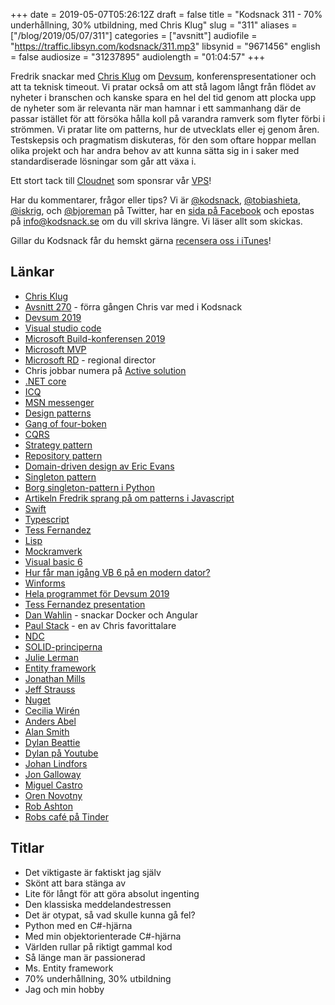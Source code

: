 +++
date = 2019-05-07T05:26:12Z
draft = false
title = "Kodsnack 311 - 70% underhållning, 30% utbildning, med Chris Klug"
slug = "311"
aliases = ["/blog/2019/05/07/311"]
categories = ["avsnitt"]
audiofile = "https://traffic.libsyn.com/kodsnack/311.mp3"
libsynid = "9671456"
english = false
audiosize = "31237895"
audiolength = "01:04:57"
+++

Fredrik snackar med [Chris Klug](https://twitter.com/zerokoll) om [Devsum](https://www.devsum.se/), konferenspresentationer och att ta teknisk timeout. Vi pratar också om att stå lagom långt från flödet av nyheter i branschen och kanske spara en hel del tid genom att plocka upp de nyheter som är relevanta när man hamnar i ett sammanhang där de passar istället för att försöka hålla koll på varandra ramverk som flyter förbi i strömmen. Vi pratar lite om patterns, hur de utvecklats eller ej genom åren. Testskepsis och pragmatism diskuteras, för den som oftare hoppar mellan olika projekt och har andra behov av att kunna sätta sig in i saker med standardiserade lösningar som går att växa i.

Ett stort tack till [Cloudnet](http://www.cloudnet.se) som sponsrar vår [VPS](http://en.wikipedia.org/wiki/Virtual_private_server)!

Har du kommentarer, frågor eller tips? Vi är [@kodsnack](https://www.twitter.com/kodsnack), [@tobiashieta](https://www.twitter.com/tobiashieta), [@iskrig](https://www.twitter.com/iskrig), och [@bjoreman](https://www.twitter.com/bjoreman) på Twitter, har en [sida på Facebook](https://www.facebook.com/kodsnack) och epostas på [info@kodsnack.se](mailto:info@kodsnack.se) om du vill skriva längre. Vi läser allt som skickas.

Gillar du Kodsnack får du hemskt gärna [recensera oss i iTunes](http://itunes.apple.com/se/podcast/kodsnack/id561631498?l=en)!

## Länkar ##
* [Chris Klug](https://twitter.com/zerokoll)
* [Avsnitt 270](https://kodsnack.se/270/) - förra gången Chris var med i Kodsnack
* [Devsum 2019](https://www.devsum.se/)
* [Visual studio code](https://code.visualstudio.com/)
* [Microsoft Build-konferensen 2019](https://www.microsoft.com/en-us/build)
* [Microsoft MVP](https://www.mvp.microsoft.com/)
* [Microsoft RD](https://rd.microsoft.com/en-us/) - regional director
* Chris jobbar numera på [Active solution](https://www.activesolution.se/)
* [.NET core](https://en.wikipedia.org/wiki/.NET_Core)
* [ICQ](https://en.wikipedia.org/wiki/ICQ)
* [MSN messenger](https://en.wikipedia.org/wiki/Microsoft_Messenger_service)
* [Design patterns](https://en.wikipedia.org/wiki/Software_design_pattern)
* [Gang of four-boken](https://en.wikipedia.org/wiki/Design_Patterns)
* [CQRS](https://en.wikipedia.org/wiki/Command%E2%80%93query_separation#Command_query_responsibility_segregation)
* [Strategy pattern](https://en.wikipedia.org/wiki/Strategy_pattern)
* [Repository pattern](https://blog.kylegalbraith.com/2018/03/06/getting-familiar-with-the-awesome-repository-pattern/)
* [Domain-driven design av Eric Evans](https://www.adlibris.com/se/bok/domain-driven-design-9780321125217)
* [Singleton pattern](https://en.wikipedia.org/wiki/Singleton_pattern)
* [Borg singleton-pattern i Python](https://subscription.packtpub.com/book/application_development/9781783283378/2/ch02lvl1sec16/the-borg-singleton)
* [Artikeln Fredrik sprang på om patterns i Javascript](https://medium.com/beginners-guide-to-mobile-web-development/javascript-design-patterns-25f0faaaa15)
* [Swift](https://swift.org/about/)
* [Typescript](https://en.wikipedia.org/wiki/TypeScript)
* [Tess Fernandez](https://twitter.com/tessferrandez?lang=sv)
* [Lisp](https://en.wikipedia.org/wiki/Lisp_%28programming_language%29)
* [Mockramverk](https://en.wikipedia.org/wiki/Mock_object)
* [Visual basic 6](https://en.wikipedia.org/wiki/Visual_Basic#Legacy_development_and_support)
* [Hur får man igång VB 6 på en modern dator?](https://www.raymond.cc/blog/install-visual-basic-6-vb6-in-windows-7-without-microsoft-virtual-machine-for-java/)
* [Winforms](https://en.wikipedia.org/wiki/Windows_Forms)
* [Hela programmet för Devsum 2019](https://www.devsum.se/agenda/)
* [Tess Fernandez presentation](https://www.devsum.se/speakers/tess-ferrandez-norlander/)
* [Dan Wahlin](https://www.devsum.se/speakers/dan-wahlin/) - snackar Docker och Angular
* [Paul Stack](https://www.devsum.se/speakers/paul-stack/) - en av Chris favorittalare
* [NDC](https://ndcconferences.com/)
* [SOLID-principerna](https://en.wikipedia.org/wiki/SOLID)
* [Julie Lerman](https://thedatafarm.com/)
* [Entity framework](https://en.wikipedia.org/wiki/Entity_Framework)
* [Jonathan Mills](https://www.devsum.se/speakers/jonathan-mills/)
* [Jeff Strauss](https://www.devsum.se/speakers/jeff-strauss/)
* [Nuget](https://docs.microsoft.com/en-us/nuget/what-is-nuget)
* [Cecilia Wirén](https://www.devsum.se/speakers/cecilia-wiren/)
* [Anders Abel](https://www.devsum.se/speakers/anders-abel/)
* [Alan Smith](https://www.devsum.se/speakers/alan-smith/)
* [Dylan Beattie](https://www.devsum.se/speakers/dylan-beattie/)
* [Dylan på Youtube](https://www.youtube.com/dylanbeattie)
* [Johan Lindfors](https://www.devsum.se/speakers/johan-lindfors-2/)
* [Jon Galloway](https://www.devsum.se/speakers/jon-galloway/)
* [Miguel Castro](https://www.devsum.se/speakers/miguel-castro/)
* [Oren Novotny](https://www.devsum.se/speakers/oren-novotny/)
* [Rob Ashton](https://www.devsum.se/speakers/rob-ashton/)
* [Robs café på Tinder](https://robdoescoffee.com/2016/10/12/some-thoughts-from-running-my-glasgow-cafe-on-tinder/)

## Titlar ##
* Det viktigaste är faktiskt jag själv
* Skönt att bara stänga av
* Lite för långt för att göra absolut ingenting
* Den klassiska meddelandestressen
* Det är otypat, så vad skulle kunna gå fel?
* Python med en C#-hjärna
* Med min objektorienterade C#-hjärna
* Världen rullar på riktigt gammal kod
* Så länge man är passionerad
* Ms. Entity framework
* 70% underhållning, 30% utbildning
* Jag och min hobby